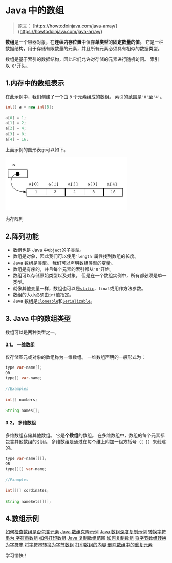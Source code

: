 # Java 中的数组

> 原文： [https://howtodoinjava.com/java-array/](https://howtodoinjava.com/java-array/)

**数组**是一个容器对象，在**连续内存位置**中保存**单类型**的**固定数量的值**。 它是一种数据结构，用于存储有限数量的元素，并且所有元素必须具有相似的数据类型。

数组是基于索引的数据结构，因此它们允许对存储的元素进行随机访问。 索引以`'0'`开头。

## 1.内存中的数组表示

在此示例中，我们创建了一个由 5 个元素组成的数组。 索引的范围是`'0'`至`'4'`。

```java
int[] a = new int[5];

a[0] = 1;
a[1] = 2;
a[2] = 4;
a[3] = 8;
a[4] = 16;

```

上面示例的图形表示可以如下。

![Array in memory](img/54d80454c504c080967c6c422197e0f8.png)

内存阵列

## 2.阵列功能

*   数组也是 Java 中`Object`的子类型。
*   数组是对象，因此我们可以使用`'length'`属性找到数组的长度。
*   Java 数组是类型。 我们可以声明数组类型的[变量](https://howtodoinjava.com/java/basics/java-variables/)。
*   数组是有序的，并且每个元素的索引都从`'0'`开始。
*   数组可以存储原始类型以及对象。 但是在一个数组实例中，所有都必须是单一类型。
*   就像其他变量一样，数组也可以是[`static`](https://howtodoinjava.com/java/basics/java-static-keyword/)，`final`或用作方法参数。
*   数组的大小必须由`int`值指定。
*   Java 数组是[`Cloneable`](https://howtodoinjava.com/java/cloning/a-guide-to-object-cloning-in-java/)和[`Serializable`](https://howtodoinjava.com/java/serialization/a-mini-guide-for-implementing-serializable-interface-in-java/)。

## 3\. Java 中的数组类型

数组可以是两种类型之一。

#### 3.1。 一维数组

仅存储图元或对象的数组称为一维数组。 一维数组声明的一般形式为：

```java
type var-name[];
OR
type[] var-name;

//Examples

int[] numbers;

String names[];

```

#### 3.2。 多维数组

多维数组存储其他数组。 它是**个数组**的数组。 在多维数组中，数组的每个元素都包含其他数组的引用。 多维数组是通过在每个维上附加一组方括号（`[ ]`）来创建的。

```java
type var-name[][];
OR
type[][] var-name;

//Examples

int[][] cordinates;

String nameSets[][];

```

## 4.数组示例

[如何检查数组是否包含元素](https://howtodoinjava.com/array/array-arraylist-contains-example/)
[Java 数组克隆示例](https://howtodoinjava.com/array/java-array-clone-shallow-copy/)
[Java 数组深度复制示例](https://howtodoinjava.com/array/java-array-deep-copy-example/)
[转换字符串为 字符串数组](https://howtodoinjava.com/array/string-to-string-array/)
[如何打印数组](https://howtodoinjava.com/array/print-2d-array-matrix/)
[Java 复制数组范围](https://howtodoinjava.com/array/copy-array-range/)
[如何复制数组](https://howtodoinjava.com/array/array-copy/)
[将字节数组转换为字符串](https://howtodoinjava.com/array/java-convert-byte-array-to-string-example/)
[将字符串转换为字节数组](https://howtodoinjava.com/array/convert-byte-array-string-vice-versa/)
[打印数组的内容](https://howtodoinjava.com/array/how-to-print-the-content-of-array-in-java/)
[删除数组中的重复元素](https://howtodoinjava.com/array/array-remove-duplicate-elements/)

学习愉快！